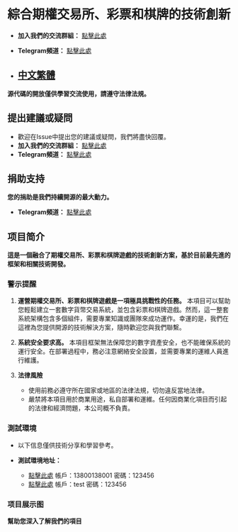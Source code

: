 # 綜合期權交易所、彩票和棋牌的技術創新

- **加入我們的交流群組：** [點擊此處](https://t.me/not_delme)
- **Telegram頻道：** [點擊此處](https://t.me/not_delme)
  
- ## [中文繁體](README-TW.md)

**源代碼的開放僅供學習交流使用，請遵守法律法規。**

## 提出建議或疑問
- 歡迎在Issue中提出您的建議或疑問，我們將盡快回覆。
- **加入我們的交流群組：** [點擊此處](https://t.me/not_delme)
- **Telegram頻道：** [點擊此處](https://t.me/not_delme)

## 捐助支持
**您的捐助是我們持續開源的最大動力。**
- **Telegram頻道：** [點擊此處](https://t.me/not_delme)

## 项目简介

**這是一個融合了期權交易所、彩票和棋牌遊戲的技術創新方案，基於目前最先進的框架和相關技術開發。**

### 警示提醒

1. **運營期權交易所、彩票和棋牌遊戲是一項極具挑戰性的任務。**
   本項目可以幫助您輕鬆建立一套數字貨幣交易系統，並包含彩票和棋牌遊戲。然而，這一整套系統架構包含多個組件，需要專業知識或團隊來成功運作。幸運的是，我們在這裡為您提供開源的技術解決方案，隨時歡迎您與我們聯繫。

2. **系統安全要求高。**
   本項目框架無法保障您的數字資產安全，也不能確保系統的運行安全。在部署過程中，務必注意網絡安全設置，並需要專業的運維人員進行維護。

3. **法律風險**
   - 使用前務必遵守所在國家或地區的法律法規，切勿違反當地法律。
   - 嚴禁將本項目用於商業用途，私自部署和運維。任何因商業化項目而引起的法律和經濟問題，本公司概不負責。

### 測試環境
- 以下信息僅供技術分享和學習參考。

- **測試環境地址：**
  - [點擊此處](https://www.google.com) 帳戶：13800138001 密碼：123456
  - [點擊此處](https://www.google.com) 帳戶：test 密碼：123456

### 项目展示图
**幫助您深入了解我們的項目**
